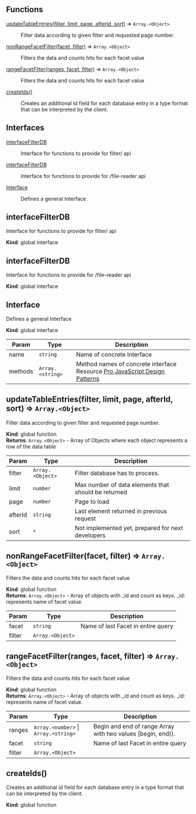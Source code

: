 ## Functions

<dl>
<dt><a href="#updateTableEntries">updateTableEntries(filter, limit, page, afterId, sort)</a> ⇒ <code>Array.&lt;Object&gt;</code></dt>
<dd><p>Filter data according to given filter and requested page number.</p>
</dd>
<dt><a href="#nonRangeFacetFilter">nonRangeFacetFilter(facet, filter)</a> ⇒ <code>Array.&lt;Object&gt;</code></dt>
<dd><p>Filters the data and counts hits for each facet value</p>
</dd>
<dt><a href="#rangeFacetFilter">rangeFacetFilter(ranges, facet, filter)</a> ⇒ <code>Array.&lt;Object&gt;</code></dt>
<dd><p>Filters the data and counts hits for each facet value</p>
</dd>
<dt><a href="#createIds">createIds()</a></dt>
<dd><p>Creates an additional id field for each database entry in a type format that can be interpreted by the client.</p>
</dd>
</dl>

## Interfaces

<dl>
<dt><a href="#interfaceFilterDB">interfaceFilterDB</a></dt>
<dd><p>Interface for functions to provide for filter/ api</p>
</dd>
<dt><a href="#interfaceFilterDB">interfaceFilterDB</a></dt>
<dd><p>Interface for functions to provide for /file-reader api</p>
</dd>
<dt><a href="#Interface">Interface</a></dt>
<dd><p>Defines a general Interface</p>
</dd>
</dl>

<a name="interfaceFilterDB"></a>

## interfaceFilterDB
Interface for functions to provide for filter/ api

**Kind**: global interface  
<a name="interfaceFilterDB"></a>

## interfaceFilterDB
Interface for functions to provide for /file-reader api

**Kind**: global interface  
<a name="Interface"></a>

## Interface
Defines a general Interface

**Kind**: global interface  

| Param | Type | Description |
| --- | --- | --- |
| name | <code>string</code> | Name of concrete Interface |
| methods | <code>Array.&lt;string&gt;</code> | Method names of concrete interface Resource [ Pro JavaScript Design Patterns](https://link.springer.com/book/10.1007/978-1-4302-0496-1) |

<a name="updateTableEntries"></a>

## updateTableEntries(filter, limit, page, afterId, sort) ⇒ <code>Array.&lt;Object&gt;</code>
Filter data according to given filter and requested page number.

**Kind**: global function  
**Returns**: <code>Array.&lt;Object&gt;</code> - Array of Objects where each object represents a row of the data table  

| Param | Type | Description |
| --- | --- | --- |
| filter | <code>Array.&lt;Object&gt;</code> | Filter database has to process. |
| limit | <code>number</code> | Max number of data elements that should be returned |
| page | <code>number</code> | Page to load |
| afterId | <code>string</code> | Last element returned in previous request |
| sort | <code>\*</code> | Not implemented yet, prepared for next developers |

<a name="nonRangeFacetFilter"></a>

## nonRangeFacetFilter(facet, filter) ⇒ <code>Array.&lt;Object&gt;</code>
Filters the data and counts hits for each facet value

**Kind**: global function  
**Returns**: <code>Array.&lt;Object&gt;</code> - Array of objects with _id and count as keys. _id: represents name of facet value.  

| Param | Type | Description |
| --- | --- | --- |
| facet | <code>string</code> | Name of last Facet in entire query |
| filter | <code>Array.&lt;Object&gt;</code> |  |

<a name="rangeFacetFilter"></a>

## rangeFacetFilter(ranges, facet, filter) ⇒ <code>Array.&lt;Object&gt;</code>
Filters the data and counts hits for each facet value

**Kind**: global function  
**Returns**: <code>Array.&lt;Object&gt;</code> - Array of objects with _id and count as keys. _id: represents name of facet value.  

| Param | Type | Description |
| --- | --- | --- |
| ranges | <code>Array.&lt;number&gt;</code> \| <code>Array.&lt;string&gt;</code> | Begin and end of range Array with two values [begin, end)). |
| facet | <code>string</code> | Name of last Facet in entire query |
| filter | <code>Array.&lt;Object&gt;</code> |  |

<a name="createIds"></a>

## createIds()
Creates an additional id field for each database entry in a type format that can be interpreted by the client.

**Kind**: global function  
